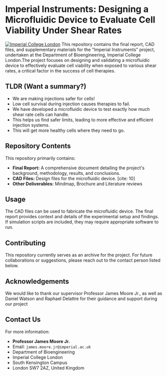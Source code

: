 # Imperial Instruments: Designing a Microfluidic Device to Evaluate Cell Viability Under Shear Rates

[![Imperial College London](https://img.shields.io/badge/Imperial%20College-London-003E74)](https://www.imperial.ac.uk/bioengineering/)
This repository contains the final report, CAD files, and supplementary materials for the "Imperial Instruments" project, undertaken at the Department of Bioengineering, Imperial College London.The project focuses on designing and validating a microfluidic device to effectively evaluate cell viability when exposed to various shear rates, a critical factor in the success of cell therapies. 

## TLDR (Want a summary?)

* We are making injections safer for cells! 
* Low cell survival during injection causes therapies to fail.
* We have developed a microfluidic device to test exactly how much shear rate cells can handle.
* This helps us find safer limits, leading to more effective and efficient injection systems.
* This will get more healthy cells where they need to go.

## Repository Contents

This repository primarily contains:

* **Final Report:** A comprehensive document detailing the project's background, methodology, results, and conclusions.
* **CAD Files:** Design files for the microfluidic device. [cite: 10]
* **Other Deliverables:** Mindmap, Brochure and Literature reviews

## Usage

The CAD files can be used to fabricate the microfluidic device. The final report provides context and details of the experimental setup and findings. If simulation scripts are included, they may require appropriate software to run.

## Contributing

This repository currently serves as an archive for the project. For future collaborations or suggestions, please reach out to the contact person listed below.

## Acknowledgements

We would like to thank our supervisor Professor James Moore Jr., as well as Daniel Watson and Raphael Delattre for their guidance and support during our project

## Contact Us

For more information:

* **Professor James Moore Jr.**
* Email: `james.moore.jr@imperial.ac.uk`
* Department of Bioengineering
* Imperial College London
* South Kensington Campus
* London SW7 2AZ, United Kingdom
